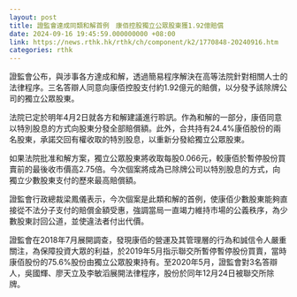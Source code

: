 ```yaml
---
layout: post
title: 證監會達成同類和解首例　康佰控股獨立公眾股東獲1.92億賠償
date: 2024-09-16 19:45:59.000000000 +08:00
link: https://news.rthk.hk/rthk/ch/component/k2/1770848-20240916.htm
categories: rthk
---
```


證監會公布，與涉事各方達成和解，透過簡易程序解決在高等法院針對相關人士的法律程序。三名答辯人同意向康佰控股支付約1.92億元的賠償，以分發予該除牌公司的獨立公眾股東。

法院已定於明年4月2日就各方和解建議進行聆訊。作為和解的一部分，康佰同意以特別股息的方式向股東分發全部賠償額。此外，合共持有24.4%康佰股份的兩名股東，承諾交回有權收取的特別股息，以重新分發給獨立公眾股東。

如果法院批准和解方案，獨立公眾股東將收取每股0.066元，較康佰於暫停股份買賣前的最後收市價高2.75倍。今次個案將成為已除牌公司以特別股息的方式，向獨立少數股東支付的歷來最高賠償額。

證監會行政總裁梁鳳儀表示，今次個案是此類和解的首例，使康佰少數股東能夠直接從不法分子支付的賠償金額受惠，強調當局一直竭力維持市場的公義秩序，為少數股東討回公道，並使違法者付出代價。

證監會在2018年7月展開調查，發現康佰的營運及其管理層的行為和誠信令人嚴重關注，為保障投資大眾的利益，於2019年5月指示聯交所暫停暫停股份買賣，當時康佰股份的75.6%股份由獨立公眾股東持有。至2020年5月，證監會對3名答辯人，吳國輝、廖天立及李敏滔展開法律程序，股份於同年12月24日被聯交所除牌。
